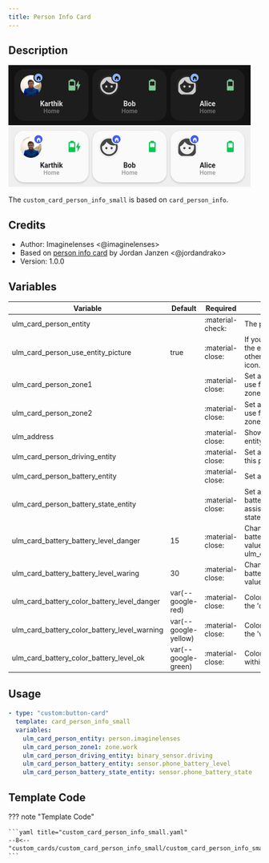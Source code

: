 ```yaml
---
title: Person Info Card
---
```


<!-- markdownlint-disable MD046 -->

## Description

![Person Info](../../docs/assets/img/custom_card_person_info_small_dark.png)
![Person Info](../../docs/assets/img/custom_card_person_info_small_light.png)

The `custom_card_person_info_small` is based on `card_person_info`.

## Credits

- Author: Imaginelenses <@imaginelenses>
- Based on [person info card](https://ui-lovelace-minimalist.github.io/UI/usage/custom_cards/custom_card_person_info/#variables) by Jordan Janzen <@jordandrako>
- Version: 1.0.0

## Variables

| Variable                                     | Default              | Required         | Notes                                                                                                                                           |
| -------------------------------------------- | -------------------- | ---------------- | ----------------------------------------------------------------------------------------------------------------------------------------------- |
| ulm_card_person_entity                       |                      | :material-check: | The person entity                                                                                                                               |
| ulm_card_person_use_entity_picture           | true                 | :material-close: | If you set this to true, the card shows the entity picture from your user, otherwise (set to false) shows the icon. Default is false.           |
| ulm_card_person_zone1                        |                      | :material-close: | Set another zone (beside "home") to use for the card. You can set up two zones besides "home".                                                  |
| ulm_card_person_zone2                        |                      | :material-close: | Set another zone (beside "home") to use for the card. You can set up two zones besides "home".                                                  |
| ulm_address                                  |                      | :material-close: | Show an address as label, add an entity with a geo location                                                                                     |
| ulm_card_person_driving_entity               |                      | :material-close: | Set a binary sensor that depicts when this person is driving                                                                                    |
| ulm_card_person_battery_entity               |                      | :material-close: | Set a battery level sensor                                                                                                                      |
| ulm_card_person_battery_state_entity         |                      | :material-close: | Set a battery state sensor (eg the battery state sensor from the home assistant companion app will have the states "charging" or "discharging") |
| ulm_card_battery_battery_level_danger        | 15                   | :material-close: | Changes the color of the Icon, if the battery level falls below the provided value. Must be higher than ulm_card_battery_battery_level_waring   |
| ulm_card_battery_battery_level_waring        | 30                   | :material-close: | Changes the color of the Icon, if the battery level falls below the provided value.                                                             |
| ulm_card_battery_color_battery_level_danger  | var(--google-red)    | :material-close: | Color of icon if battery level is within the 'danger' zone.                                                                                     |
| ulm_card_battery_color_battery_level_warning | var(--google-yellow) | :material-close: | Color of icon if battery level is within the 'warning' zone.                                                                                    |
| ulm_card_battery_color_battery_level_ok      | var(--google-green)  | :material-close: | Color of icon if battery level is not within the 'danger' or 'warning' zone.                                                                    |

## Usage

```yaml
- type: "custom:button-card"
  template: card_person_info_small
  variables:
    ulm_card_person_entity: person.imaginelenses
    ulm_card_person_zone1: zone.work
    ulm_card_person_driving_entity: binary_sensor.driving
    ulm_card_person_battery_entity: sensor.phone_battery_level
    ulm_card_person_battery_state_entity: sensor.phone_battery_state
```

## Template Code

??? note "Template Code"

    ```yaml title="custom_card_person_info_small.yaml"
    --8<-- "custom_cards/custom_card_person_info_small/custom_card_person_info_small.yaml"
    ```
